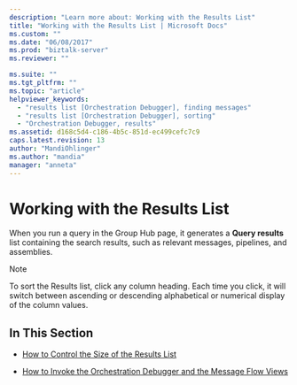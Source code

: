 ```yaml
---
description: "Learn more about: Working with the Results List"
title: "Working with the Results List | Microsoft Docs"
ms.custom: ""
ms.date: "06/08/2017"
ms.prod: "biztalk-server"
ms.reviewer: ""

ms.suite: ""
ms.tgt_pltfrm: ""
ms.topic: "article"
helpviewer_keywords: 
  - "results list [Orchestration Debugger], finding messages"
  - "results list [Orchestration Debugger], sorting"
  - "Orchestration Debugger, results"
ms.assetid: d168c5d4-c186-4b5c-851d-ec499cefc7c9
caps.latest.revision: 13
author: "MandiOhlinger"
ms.author: "mandia"
manager: "anneta"
---
```

# Working with the Results List
When you run a query in the Group Hub page, it generates a **Query results** list containing the search results, such as relevant messages, pipelines, and assemblies.  
  
> [!NOTE]
>  To sort the Results list, click any column heading. Each time you click, it will switch between ascending or descending alphabetical or numerical display of the column values.  
  
## In This Section  
  
-   [How to Control the Size of the Results List](../core/how-to-control-the-size-of-the-results-list.md)  
  
-   [How to Invoke the Orchestration Debugger and the Message Flow Views](../core/how-to-invoke-the-orchestration-debugger-and-the-message-flow-views.md)
